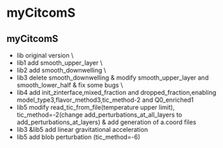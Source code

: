 # myCitcomS
## myCitcomS
- lib original version \\
- lib1 add smooth_upper_layer \\
- lib2 add smooth_downwelling \\
- lib3 delete smooth_downwelling & modify smooth_upper_layer and smooth_lower_half & fix some bugs \\
- lib4 add init_zinterface,mixed_fraction and dropped_fraction,enabling model_type3,flavor_method3,tic_method-2 and Q0_enriched1
- lib5 modify read_tic_from_file(temperature upper limit), tic_method=-2(change add_perturbations_at_all_layers to add_perturbations_at_layers) & add generation of a.coord files
- lib3 &lib5 add linear gravitational acceleration 
- lib5 add blob perturbation (tic_method=-6)
